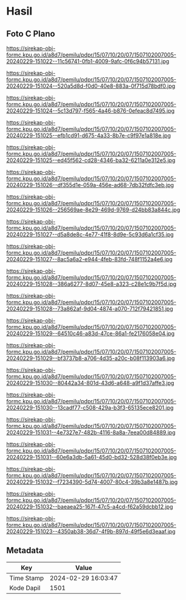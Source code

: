 # Hasil

## Foto C Plano

https://sirekap-obj-formc.kpu.go.id/a8d7/pemilu/pdpr/15/07/10/20/07/1507102007005-20240229-151022--11c56741-0fb1-4009-9afc-0f6c94b57131.jpg

https://sirekap-obj-formc.kpu.go.id/a8d7/pemilu/pdpr/15/07/10/20/07/1507102007005-20240229-151024--520a5d8d-f0d0-40e8-883a-0f715d78bdf0.jpg

https://sirekap-obj-formc.kpu.go.id/a8d7/pemilu/pdpr/15/07/10/20/07/1507102007005-20240229-151024--5c13d797-f565-4a46-b876-0efeac8d7495.jpg

https://sirekap-obj-formc.kpu.go.id/a8d7/pemilu/pdpr/15/07/10/20/07/1507102007005-20240229-151025--efb1cd91-d675-4a33-8b7e-c9f97e1a818e.jpg

https://sirekap-obj-formc.kpu.go.id/a8d7/pemilu/pdpr/15/07/10/20/07/1507102007005-20240229-151025--ed45f562-cd28-4346-ba32-6211a0e312e5.jpg

https://sirekap-obj-formc.kpu.go.id/a8d7/pemilu/pdpr/15/07/10/20/07/1507102007005-20240229-151026--df355d1e-059a-456e-ad68-7db32fdfc3eb.jpg

https://sirekap-obj-formc.kpu.go.id/a8d7/pemilu/pdpr/15/07/10/20/07/1507102007005-20240229-151026--256569ae-8e29-469d-9769-d24bb83a844c.jpg

https://sirekap-obj-formc.kpu.go.id/a8d7/pemilu/pdpr/15/07/10/20/07/1507102007005-20240229-151027--d5a8de8c-4e77-41f8-8d9e-5c93d6a1cf35.jpg

https://sirekap-obj-formc.kpu.go.id/a8d7/pemilu/pdpr/15/07/10/20/07/1507102007005-20240229-151027--8ac5a6a2-e944-4feb-83fd-748f1152a4e6.jpg

https://sirekap-obj-formc.kpu.go.id/a8d7/pemilu/pdpr/15/07/10/20/07/1507102007005-20240229-151028--386a6277-8d07-45e8-a323-c28e1c9b7f5d.jpg

https://sirekap-obj-formc.kpu.go.id/a8d7/pemilu/pdpr/15/07/10/20/07/1507102007005-20240229-151028--73a862af-9d04-4874-a070-712f79421851.jpg

https://sirekap-obj-formc.kpu.go.id/a8d7/pemilu/pdpr/15/07/10/20/07/1507102007005-20240229-151029--64510c46-a83d-47ce-86a1-fe2176058e04.jpg

https://sirekap-obj-formc.kpu.go.id/a8d7/pemilu/pdpr/15/07/10/20/07/1507102007005-20240229-151029--bf3737b8-a706-4d35-a20c-b08f113903a6.jpg

https://sirekap-obj-formc.kpu.go.id/a8d7/pemilu/pdpr/15/07/10/20/07/1507102007005-20240229-151030--80442a34-801d-43d6-a648-a9f1d37affe3.jpg

https://sirekap-obj-formc.kpu.go.id/a8d7/pemilu/pdpr/15/07/10/20/07/1507102007005-20240229-151030--13cadf77-c508-429a-b3f3-65135ece8201.jpg

https://sirekap-obj-formc.kpu.go.id/a8d7/pemilu/pdpr/15/07/10/20/07/1507102007005-20240229-151031--4e7327e7-482b-4116-8a8a-7eea00d84889.jpg

https://sirekap-obj-formc.kpu.go.id/a8d7/pemilu/pdpr/15/07/10/20/07/1507102007005-20240229-151031--60e6a3db-5a61-45d0-bd32-528d38f0eb3e.jpg

https://sirekap-obj-formc.kpu.go.id/a8d7/pemilu/pdpr/15/07/10/20/07/1507102007005-20240229-151032--f7234390-5d74-4007-80c4-39b3a8e1487b.jpg

https://sirekap-obj-formc.kpu.go.id/a8d7/pemilu/pdpr/15/07/10/20/07/1507102007005-20240229-151032--baeaea25-167f-47c5-a4cd-f62a59dcbb12.jpg

https://sirekap-obj-formc.kpu.go.id/a8d7/pemilu/pdpr/15/07/10/20/07/1507102007005-20240229-151023--4350ab38-36d7-4f9b-897d-49f5e6d3eaaf.jpg


## Metadata

| Key        | Value               |
| ---------- | ------------------- |
| Time Stamp | 2024-02-29 16:03:47 |
| Kode Dapil | 1501                |



